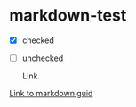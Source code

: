 # markdown-test

- [x] checked
- [ ] unchecked


    <html>
        <head></head>
        <body>
            <a herf="">Link</>
        </body>
    </html>

[Link to markdown guid](https://www.markdownguide.org/getting-started/)